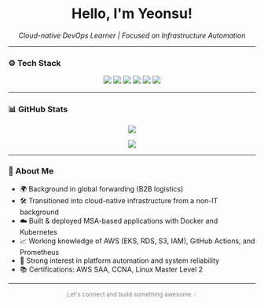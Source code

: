 <h1 align="center"> Hello, I'm Yeonsu!</h1>

<p align="center"><i>Cloud-native DevOps Learner | Focused on Infrastructure Automation
</i></p>

---

### ⚙️ Tech Stack

<p align="center">
  <img src="https://img.shields.io/badge/AWS-FF9900?style=for-the-badge&logo=amazon-aws&logoColor=white"/>
  <img src="https://img.shields.io/badge/Kubernetes-326CE5?style=for-the-badge&logo=kubernetes&logoColor=white"/>
  <img src="https://img.shields.io/badge/Docker-2496ED?style=for-the-badge&logo=docker&logoColor=white"/>
  <img src="https://img.shields.io/badge/Linux-FCC624?style=for-the-badge&logo=linux&logoColor=black"/>
  <img src="https://img.shields.io/badge/Terraform-7B42BC?style=for-the-badge&logo=terraform&logoColor=white"/>
  <img src="https://img.shields.io/badge/Git-F05032?style=for-the-badge&logo=git&logoColor=white"/>
</p>

---

### 📊 GitHub Stats

<p align="center">
  <img src="https://github-readme-stats.vercel.app/api?username=sususu25&show_icons=true&theme=radical&hide_border=true" />
</p>

<p align="center">
  <img src="https://github-readme-stats.vercel.app/api/top-langs/?username=sususu25&layout=compact&theme=radical&hide_border=true" />
</p>

---

### 🧩 About Me

- 🌍 Background in global forwarding (B2B logistics)
- 🛠 Transitioned into cloud-native infrastructure from a non-IT background
- ☁️ Built & deployed MSA-based applications with Docker and Kubernetes
- 📈 Working knowledge of AWS (EKS, RDS, S3, IAM), GitHub Actions, and Prometheus
- 🎯 Strong interest in platform automation and system reliability
- 📚 Certifications: AWS SAA, CCNA, Linux Master Level 2

---

<p align="center" style="font-size:12px;color:gray;">Let's connect and build something awesome 💡</p>
